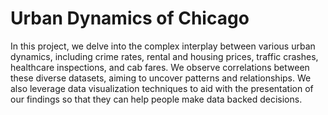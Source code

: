 # Urban Dynamics of Chicago 

In this project, we delve into the complex interplay
between various urban dynamics, including crime rates, rental
and housing prices, traffic crashes, healthcare inspections, and
cab fares. We observe correlations between these diverse datasets,
aiming to uncover patterns and relationships. We also leverage
data visualization techniques to aid with the presentation of our
findings so that they can help people make data backed decisions.
